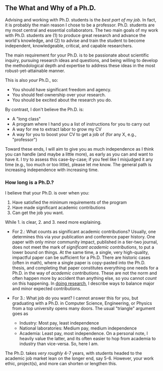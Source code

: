 ## The What and Why of a Ph.D.

Advising and working with Ph.D. students is the *best part of my job*.
In fact, it is probably the main reason I chose to be a professor.
Ph.D. students are my most central and essential collaborators.
The two main goals of my work with Ph.D. students are (1) to produce great research and advance the world's knowledge, and (2) to advise and train the student to become independent, knowledgeable, critical, and capable researchers.

The main requirement for your Ph.D. is to be passionate about scientific inquiry, pursuing research ideas and questions, and being willing to develop the methodological depth and expertise to address these ideas in the most robust-yet-attainable manner.

This is also *your* Ph.D., so:

- You should have significant freedom and agency.
- You should feel ownership over your research.
- You should be excited about the research you do.

By contrast, I don't believe the Ph.D. is:

- A "long class"
- A program where I hand you a list of instructions for you to carry out
- A way for me to extract labor to grow my CV
- A way for you to boost your CV to get a job of <type X>  (for any X, e.g., "professor")

Toward these ends, I will aim to give you as much independence as I think you can handle (and maybe a little more), as early as you can and want to have it.
I try to assess this case-by-case; if you feel like I misjudged it any time (e.g., too much or too little), please let me know.
The general path is increasing independence with increasing time.

### How long is a Ph.D.?

I believe that your Ph.D. is over when you:

1. Have satisfied the minimum requirements of the program
2. Have made significant academic contributions
3. Can get the job you want.

While 1. is clear, 2. and 3. need more explaining.

* For 2.: What counts as significant academic contributions?
Usually, one determines this via your publication and conference paper history.
One paper with only minor community impact, published in a tier-two journal, does not meet the mark of _significant academic contributions_, to put a lower bound on things.
At the same time, a single, very high-quality, impactful paper can be sufficient for a Ph.D.
There are historic cases (often in math), where a single paper is copy-pasted into the Ph.D. thesis, and completing that paper constitutes everything one needs for a Ph.D. in the way of _academic contributions_.
These are not the norm and often happen more by accident than anything else, so you cannot _count_ on this happening.
In [doing research](doing-research.md), I describe ways to balance major and minor expected contributions.

* For 3.: What job do you want?
I cannot answer this for you, but graduating with a Ph.D. in Computer Science, Engineering, or Physics from a top university opens many doors.
The usual "triangle" argument goes as
  * Industry: Most pay, least independence
  * National laboratories: Medium pay, medium independence
  * Academia: Least pay, most independence. On a personal note, I heavily value the latter, and its often easier to hop from academia to industry than vice-versa. So, here I am.

The Ph.D. takes _very roughly_ 4-7 years, with students headed to the academic job market lean on the longer end, say 5-6. 
However, your work ethic, project(s), and more can shorten or lengthen this.


